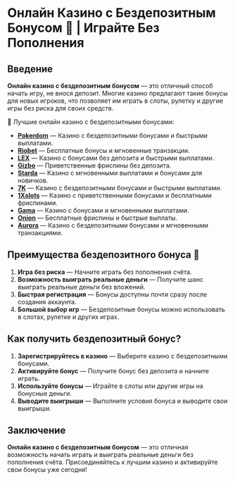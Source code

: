 # Онлайн Казино с Бездепозитным Бонусом 🎁 | Играйте Без Пополнения

## Введение

**Онлайн казино с бездепозитным бонусом** — это отличный способ начать игру, не внося депозит. Многие казино предлагают такие бонусы для новых игроков, что позволяет им играть в слоты, рулетку и другие игры без риска для своих средств.

🎰 Лучшие онлайн казино с бездепозитными бонусами:

- **[Pokerdom](https://brandplay.link/4k77v2yx)** — Казино с бездепозитными бонусами и быстрыми выплатами.
- **[Riobet](https://brandplay.link/7xBLTPyj)** — Бесплатные бонусы и мгновенные транзакции.
- **[LEX](https://brandplay.link/zW4hdDFV)** — Казино с бонусами без депозита и быстрыми выплатами.
- **[Gizbo](https://brandplay.link/bprXw4YV)** — Приветственные фриспины без депозита.
- **[Starda](https://brandplay.link/fB7xwRFL)** — Казино с мгновенными выплатами и бонусами для новичков.
- **[7K](https://brandplay.link/BvQyFShp)** — Казино с бездепозитными бонусами и быстрыми выплатами.
- **[1Xslots](https://brandplay.link/hSB1khtr)** — Казино с приветственными бонусами и бесплатными фриспинами.
- **[Gama](https://brandplay.link/j6NMKsDz)** — Казино с бонусами и мгновенными выплатами.
- **[Onion](https://brandplay.link/zBGRVpQ9)** — Бесплатные фриспины и быстрые выплаты.
- **[Aurora](https://10trafic-stat2.com/click/668546556bcc6313411604bd/6766/13032/subaccount)** — Казино с бездепозитными бонусами и мгновенными транзакциями.

## Преимущества бездепозитного бонуса 🎁

1. **Игра без риска** — Начните играть без пополнения счёта.
2. **Возможность выиграть реальные деньги** — Получите шанс выиграть реальные деньги без вложений.
3. **Быстрая регистрация** — Бонусы доступны почти сразу после создания аккаунта.
4. **Большой выбор игр** — Бездепозитные бонусы можно использовать в слотах, рулетке и других играх.

## Как получить бездепозитный бонус?

1. **Зарегистрируйтесь в казино** — Выберите казино с бездепозитными бонусами.
2. **Активируйте бонус** — Получите бонус без депозита и начните играть.
3. **Используйте бонусы** — Играйте в слоты или другие игры на бонусные деньги.
4. **Выводите выигрыши** — Выполните условия бонуса и выводите свои выигрыши.

## Заключение

**Онлайн казино с бездепозитным бонусом** — это отличная возможность начать играть и выиграть реальные деньги без пополнения счёта. Присоединяйтесь к лучшим казино и активируйте свои бонусы уже сегодня!

